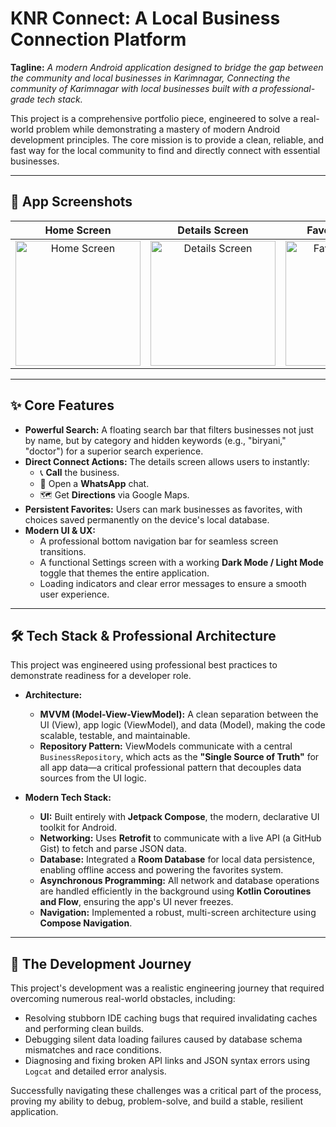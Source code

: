 # KNR Connect: A Local Business Connection Platform

**Tagline:** *A modern Android application designed to bridge the gap between the community and local businesses in Karimnagar, Connecting the community of Karimnagar with local businesses built with a professional-grade tech stack.*

This project is a comprehensive portfolio piece, engineered to solve a real-world problem while demonstrating a mastery of modern Android development principles. The core mission is to provide a clean, reliable, and fast way for the local community to find and directly connect with essential businesses.

---

## 📸 App Screenshots

| Home Screen | Details Screen | Favorites Screen | Settings Screen |
| :---: | :---: | :---: | :---: |
| <img src="https://github.com/user-attachments/assets/e82125ea-b479-4370-954f-b75664cc5a0f" alt="Home Screen" width="200"/> | <img src="https://github.com/user-attachments/assets/86fd3ab0-d3a2-4f55-8bac-0fb309155498" alt="Details Screen" width="200"/> | <img src="https://github.com/user-attachments/assets/7b66d815-6513-40ff-b5af-bb1cef7f6e4e" alt="Favorites Screen" width="200"/> | <img src="https://github.com/user-attachments/assets/84775261-ed02-42e8-b23e-e32761c6f76e" alt="Settings Screen" width="200"/> |

---

## ✨ Core Features

* **Powerful Search:** A floating search bar that filters businesses not just by name, but by category and hidden keywords (e.g., "biryani," "doctor") for a superior search experience.
* **Direct Connect Actions:** The details screen allows users to instantly:
    * 📞 **Call** the business.
    * 📱 Open a **WhatsApp** chat.
    * 🗺️ Get **Directions** via Google Maps.
* **Persistent Favorites:** Users can mark businesses as favorites, with choices saved permanently on the device's local database.
* **Modern UI & UX:**
    * A professional bottom navigation bar for seamless screen transitions.
    * A functional Settings screen with a working **Dark Mode / Light Mode** toggle that themes the entire application.
    * Loading indicators and clear error messages to ensure a smooth user experience.

---

## 🛠️ Tech Stack & Professional Architecture

This project was engineered using professional best practices to demonstrate readiness for a developer role.

* **Architecture:**
    * **MVVM (Model-View-ViewModel):** A clean separation between the UI (View), app logic (ViewModel), and data (Model), making the code scalable, testable, and maintainable.
    * **Repository Pattern:** ViewModels communicate with a central `BusinessRepository`, which acts as the **"Single Source of Truth"** for all app data—a critical professional pattern that decouples data sources from the UI logic.

* **Modern Tech Stack:**
    * **UI:** Built entirely with **Jetpack Compose**, the modern, declarative UI toolkit for Android.
    * **Networking:** Uses **Retrofit** to communicate with a live API (a GitHub Gist) to fetch and parse JSON data.
    * **Database:** Integrated a **Room Database** for local data persistence, enabling offline access and powering the favorites system.
    * **Asynchronous Programming:** All network and database operations are handled efficiently in the background using **Kotlin Coroutines and Flow**, ensuring the app's UI never freezes.
    * **Navigation:** Implemented a robust, multi-screen architecture using **Compose Navigation**.

---

## 🚀 The Development Journey

This project's development was a realistic engineering journey that required overcoming numerous real-world obstacles, including:
* Resolving stubborn IDE caching bugs that required invalidating caches and performing clean builds.
* Debugging silent data loading failures caused by database schema mismatches and race conditions.
* Diagnosing and fixing broken API links and JSON syntax errors using `Logcat` and detailed error analysis.

Successfully navigating these challenges was a critical part of the process, proving my ability to debug, problem-solve, and build a stable, resilient application.
